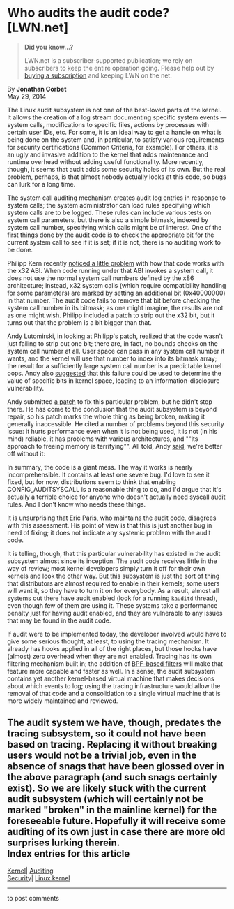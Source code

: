# Who audits the audit code? [LWN.net]

> **Did you know...?**
> 
> LWN.net is a subscriber-supported publication; we rely on subscribers to keep the entire operation going. Please help out by [buying a subscription](/Promo/nst-nag4/subscribe) and keeping LWN on the net. 

By **Jonathan Corbet**  
May 29, 2014 

The Linux audit subsystem is not one of the best-loved parts of the kernel. It allows the creation of a log stream documenting specific system events — system calls, modifications to specific files, actions by processes with certain user IDs, etc. For some, it is an ideal way to get a handle on what is being done on the system and, in particular, to satisfy various requirements for security certifications (Common Criteria, for example). For others, it is an ugly and invasive addition to the kernel that adds maintenance and runtime overhead without adding useful functionality. More recently, though, it seems that audit adds some security holes of its own. But the real problem, perhaps, is that almost nobody actually looks at this code, so bugs can lurk for a long time. 

The system call auditing mechanism creates audit log entries in response to system calls; the system administrator can load rules specifying which system calls are to be logged. These rules can include various tests on system call parameters, but there is also a simple bitmask, indexed by system call number, specifying which calls might be of interest. One of the first things done by the audit code is to check the appropriate bit for the current system call to see if it is set; if it is not, there is no auditing work to be done. 

Philipp Kern recently [noticed a little problem](/Articles/600573/) with how that code works with the x32 ABI. When code running under that ABI invokes a system call, it does not use the normal system call numbers defined by the x86 architecture; instead, x32 system calls (which require compatibility handling for some parameters) are marked by setting an additional bit (0x40000000) in that number. The audit code fails to remove that bit before checking the system call number in its bitmask; as one might imagine, the results are not as one might wish. Philipp included a patch to strip out the x32 bit, but it turns out that the problem is a bit bigger than that. 

Andy Lutomirski, in looking at Philipp's patch, realized that the code wasn't just failing to strip out one bit; there are, in fact, no bounds checks on the system call number at all. User space can pass in any system call number it wants, and the kernel will use that number to index into its bitmask array; the result for a sufficiently large system call number is a predictable kernel oops. Andy also [suggested](/Articles/600575/) that this failure could be used to determine the value of specific bits in kernel space, leading to an information-disclosure vulnerability. 

Andy submitted [a patch](/Articles/600577/) to fix this particular problem, but he didn't stop there. He has come to the conclusion that the audit subsystem is beyond repair, so his patch marks the whole thing as being broken, making it generally inaccessible. He cited a number of problems beyond this security issue: it hurts performance even when it is not being used, it is not (in his mind) reliable, it has problems with various architectures, and ""its approach to freeing memory is terrifying"". All told, Andy [said](/Articles/600578/), we're better off without it: 

In summary, the code is a giant mess. The way it works is nearly incomprehensible. It contains at least one severe bug. I'd love to see it fixed, but for now, distributions seem to think that enabling CONFIG_AUDITSYSCALL is a reasonable thing to do, and I'd argue that it's actually a terrible choice for anyone who doesn't actually need syscall audit rules. And I don't know who needs these things. 

It is unsurprising that Eric Paris, who maintains the audit code, [disagrees](/Articles/600594/) with this assessment. His point of view is that this is just another bug in need of fixing; it does not indicate any systemic problem with the audit code. 

It is telling, though, that this particular vulnerability has existed in the audit subsystem almost since its inception. The audit code receives little in the way of review; most kernel developers simply turn it off for their own kernels and look the other way. But this subsystem is just the sort of thing that distributors are almost required to enable in their kernels; some users will want it, so they have to turn it on for everybody. As a result, almost all systems out there have audit enabled (look for a running `kauditd` thread), even though few of them are using it. These systems take a performance penalty just for having audit enabled, and they are vulnerable to any issues that may be found in the audit code. 

If audit were to be implemented today, the developer involved would have to give some serious thought, at least, to using the tracing mechanism. It already has hooks applied in all of the right places, but those hooks have (almost) zero overhead when they are not enabled. Tracing has its own filtering mechanism built in; the addition of [BPF-based filters](/Articles/599755/) will make that feature more capable and faster as well. In a sense, the audit subsystem contains yet another kernel-based virtual machine that makes decisions about which events to log; using the tracing infrastructure would allow the removal of that code and a consolidation to a single virtual machine that is more widely maintained and reviewed. 

The audit system we have, though, predates the tracing subsystem, so it could not have been based on tracing. Replacing it without breaking users would not be a trivial job, even in the absence of snags that have been glossed over in the above paragraph (and such snags certainly exist). So we are likely stuck with the current audit subsystem (which will certainly not be marked "broken" in the mainline kernel) for the foreseeable future. Hopefully it will receive some auditing of its own just in case there are more old surprises lurking therein.  
Index entries for this article  
---  
[Kernel](/Kernel/Index)| [Auditing](/Kernel/Index#Auditing)  
[Security](/Security/Index/)| [Linux kernel](/Security/Index/#Linux_kernel)  
  


* * *

to post comments 
